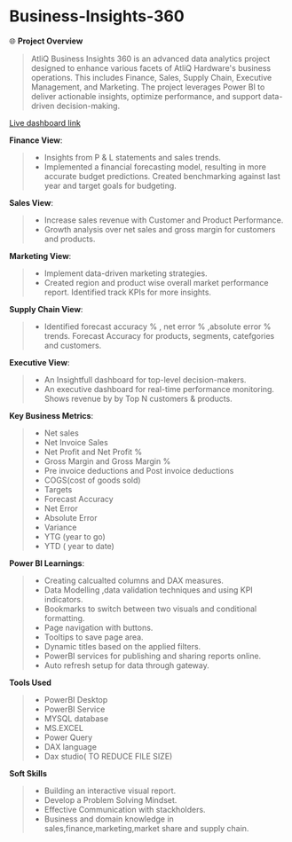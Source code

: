 # Business-Insights-360

🌐 **Project Overview**


> AtliQ Business Insights 360 is an advanced data analytics project designed to enhance various facets of AtliQ Hardware's business operations. This includes Finance, Sales, Supply Chain, Executive Management, and Marketing. The project leverages Power BI to deliver actionable insights, optimize performance, and support data-driven decision-making.


[Live dashboard link](https://lnkd.in/g8SX7_8u)


**Finance View**:

> - Insights from P & L statements and sales trends.
> - Implemented a financial forecasting model, resulting in more accurate budget predictions. Created benchmarking against last year and target goals for budgeting.


**Sales View**: 

> - Increase sales revenue with Customer and Product Performance.
> - Growth analysis over net sales and gross margin for customers and products.

**Marketing View**: 

> - Implement data-driven marketing strategies.
> - Created region and product wise overall market performance report. Identified track KPIs for more insights.


**Supply Chain View**:

> - Identified forecast accuracy % , net error % ,absolute error % trends. Forecast Accuracy for products, segments, catefgories and customers.


**Executive View**:

> - An Insightfull dashboard for top-level decision-makers.
> - An executive dashboard for real-time performance monitoring. Shows revenue by by Top N customers & products.


**Key Business Metrics**:

> - Net sales
> - Net Invoice Sales
> - Net Profit and Net Profit %
> - Gross Margin and Gross Margin %
> - Pre invoice deductions and Post invoice deductions
> - COGS(cost of goods sold)
> - Targets
> - Forecast Accuracy
> - Net Error
> - Absolute Error
> - Variance
> - YTG (year to go)
> - YTD ( year to date)

**Power BI Learnings**:

> - Creating calcualted columns and DAX measures.
> - Data Modelling ,data validation techniques and using KPI indicators.
> - Bookmarks to switch between two visuals and conditional formatting.
> - Page navigation with buttons.
> - Tooltips to save page area.
> - Dynamic titles based on the applied filters.
> - PowerBI services for publishing and sharing reports online.
> - Auto refresh setup for data through gateway.

**Tools Used**

> - PowerBI Desktop
> - PowerBI Service
> - MYSQL database
> - MS.EXCEL
> - Power Query
> - DAX language
> - Dax studio( TO REDUCE FILE SIZE)


**Soft Skills**

> - Building an interactive visual report.
> - Develop a Problem Solving Mindset.
> - Effective Communication with stackholders.
> - Business and domain knowledge in sales,finance,marketing,market share and supply chain.
